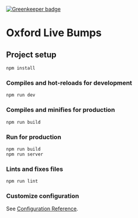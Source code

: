 [![Greenkeeper badge](https://badges.greenkeeper.io/AuspeXeu/oxford-rowing.svg)](https://greenkeeper.io/)
# Oxford Live Bumps

## Project setup
```
npm install
```

### Compiles and hot-reloads for development
```
npm run dev
```

### Compiles and minifies for production
```
npm run build
```

### Run for production
```
npm run build
npm run server
```

### Lints and fixes files
```
npm run lint
```

### Customize configuration
See [Configuration Reference](https://cli.vuejs.org/config/).
